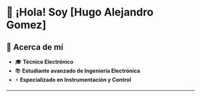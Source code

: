 
# 👋 ¡Hola! Soy [Hugo Alejandro Gomez]  

## 🔧 Acerca de mí  
- 🎓 **Técnico Electrónico**  
- 📚 **Estudiante avanzado de Ingeniería Electrónica**  
- ⚡ **Especializado en Instrumentación y Control**  

---

